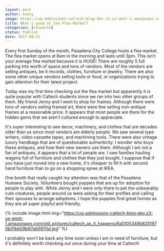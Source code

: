 ```yaml
---
layout: post
author: Sunny
image: https://ug-admissions-caltech-blog-dev.s3-us-west-1.amazonaws.com/old_pictures/caltech_as_it_happens/6a0105349b8251970b01b7c9133e78970b.jpg
title: What's good at the Flea Market?
categories: [research]
status: Publish
date: 2017-08-21
---
```






Every first Sunday of the month, Pasadena City College hosts a flea market. The flea market opens at 8am in the morning and lasts until 3pm. This isn't your average flea market because it is HUGE! There are roughly 5 full parking lots worth of space and tons of vendors. Most of the vendors are selling antiques, be it records, clothes, furniture or jewelry. There are also some other unique vendors selling tools or food, or organizations trying to gain attention for their latest project.





Today was my first time checking out the flea market but apparently it is quite popular with Caltech students since we ran into two other groups of them. My friend Jenny and I went to shop for frames. Although there were tons of vendors selling framed art, there were few selling non-antique frames at a reasonable price. It appears that most people are there for the hidden gems that we aren't cultured enough to appreciate.



It's super interesting to see decor, machinery, and clothes that are decades older than us since most vendors are elderly people. We saw several type writers, video cassette tapes, and machining tools. There were also vintage luxury handbags that are of questionable authenticity. I wonder who buys these antiques, and how their new owners use them. Although I am not a fan of antiques, it appears that a lot of people are. I saw families hauling wagons full of furniture and clothes that they just bought. I suppose that if you have just moved into a new home, it's cheaper to fill it with second hand furniture than to go on a shopping spree at IKEA.



One booth that really caught my attention was that of the Pasadena Humane Society. Volunteers bought puppies that are up for adoption for people to play with. While Jenny and I were only there to pet the unbearably cute creatures, people around us were asking for their profiles and calling their spouses to arrange adoptions. I hope the puppies find great homes as they are all super playful and friendly.



{% include image.html img="https://ug-admissions-caltech-blog-dev.s3-us-west-1.amazonaws.com/old_pictures/caltech_as_it_happens/6a0105349b8251970b01bb09b67ab5970d.jpg" %}


I probably won't be back any time soon unless I am in need of furniture, but it's definitely worth checking out once during your time at Caltech!

